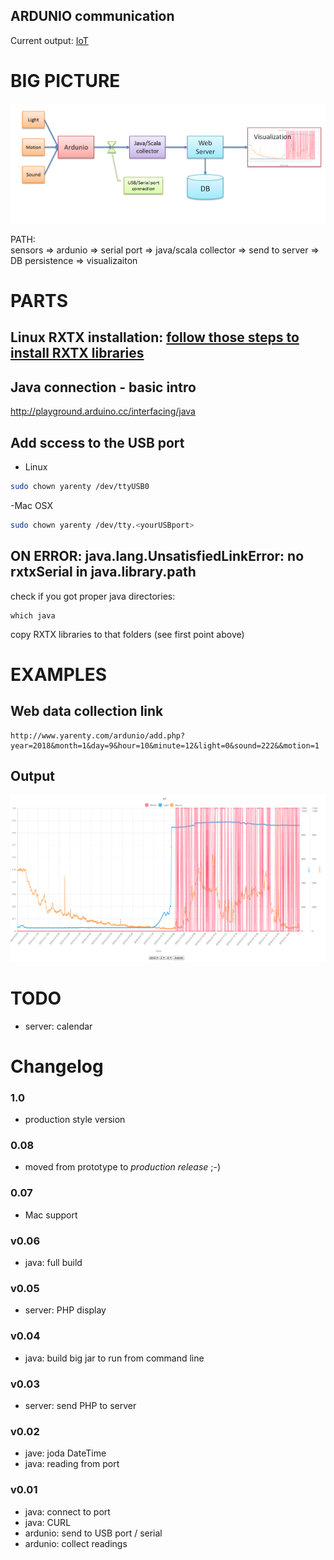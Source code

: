 ARDUNIO communication
---------------------

Current output:  [IoT](http://www.yarenty.com/ardunio)  


# BIG PICTURE

![Example daily output](/pics/IoT_architecture.PNG)


PATH:  
sensors => ardunio => serial port => java/scala collector => send to server => DB persistence => visualizaiton



# PARTS

## Linux RXTX installation: [follow those steps to install RXTX libraries](libs/README.md)

##  Java connection - basic intro

http://playground.arduino.cc/interfacing/java


## Add sccess to the USB port 

- Linux
```bash
sudo chown yarenty /dev/ttyUSB0
```
 
-Mac OSX 
```bash
sudo chown yarenty /dev/tty.<yourUSBport>
```
 
## ON ERROR: java.lang.UnsatisfiedLinkError: no rxtxSerial in java.library.path
check if you got proper java directories:
```
which java
```
copy RXTX libraries to that folders (see first point above) 
 

# EXAMPLES 

## Web data collection link

```
http://www.yarenty.com/ardunio/add.php?year=2018&month=1&day=9&hour=10&minute=12&light=0&sound=222&&motion=1
```


## Output

![Example daily output](/pics/IoT_example.png)

 

# TODO
- server: calendar
 
 
 
# Changelog

### 1.0
- production style version

### 0.08
- moved from prototype to *production release* ;-)

### 0.07
- Mac support

### v0.06 
- java: full build

### v0.05
- server: PHP display

### v0.04
- java: build big jar to run from command line

### v0.03
- server: send PHP to server
    
### v0.02
- jave: joda DateTime
- java: reading from port

### v0.01 
- java: connect to port
- java: CURL
- ardunio: send to USB port / serial
- ardunio: collect readings
